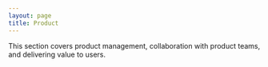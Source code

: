 ```yaml
---
layout: page
title: Product
---
```


This section covers product management, collaboration with product teams,
and delivering value to users.
